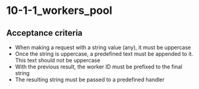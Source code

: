 # 10-1-1_workers_pool

## Acceptance criteria

- When making a request with a string value (any), it must be uppercase
- Once the string is uppercase, a predefined text must be appended to it. This text should not be uppercase
- With the previous result, the worker ID must be prefixed to the final string
- The resulting string must be passed to a predefined handler
